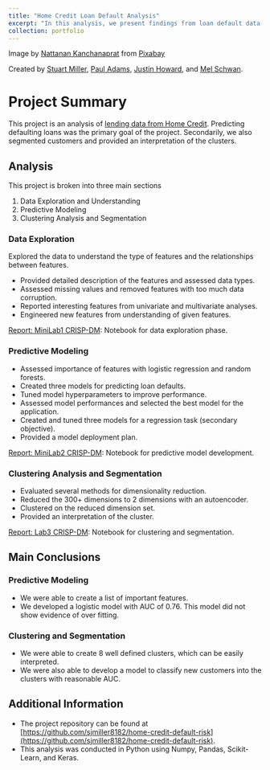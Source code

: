 ```yaml
---
title: "Home Credit Loan Default Analysis"
excerpt: "In this analysis, we present findings from loan default data. We provide a model for predicting loan default status and interpretable customer segmentation.<br/><img src='/images/portfolio/home_credit/money_banner.png'>"
collection: portfolio
---
```


Image by <a href="https://pixabay.com/users/nattanan23-6312362/?utm_source=link-attribution&amp;utm_medium=referral&amp;utm_campaign=image&amp;utm_content=2724245">Nattanan Kanchanaprat</a> from <a href="https://pixabay.com/?utm_source=link-attribution&amp;utm_medium=referral&amp;utm_campaign=image&amp;utm_content=2724245">Pixabay</a>

Created by [Stuart Miller](https://github.com/sjmiller8182),
 [Paul Adams](https://github.com/PaulAdams4361),
 [Justin Howard](https://github.com/juhoward),
 and [Mel Schwan](https://github.com/schwan1).

# Project Summary

This project is an analysis of [lending data from Home Credit](https://www.kaggle.com/c/home-credit-default-risk/overview).
Predicting defaulting loans was the primary goal of the project.
Secondarily, we also segmented customers and provided an interpretation of the clusters.

## Analysis

This project is broken into three main sections

1. Data Exploration and Understanding
2. Predictive Modeling
3. Clustering Analysis and Segmentation

### Data Exploration

Explored the data to understand the type of features and the relationships between features.

* Provided detailed description of the features and assessed data types.
* Assessed missing values and removed features with too much data corruption.
* Reported interesting features from univariate and multivariate analyses.
* Engineered new features from understanding of given features.

[Report: MiniLab1 CRISP-DM](./notebooks/MiniLab1_CRISP-DM.ipynb): Notebook for data exploration phase.

### Predictive Modeling

* Assessed importance of features with logistic regression and random forests.
* Created three models for predicting loan defaults.
* Tuned model hyperparameters to improve performance.
* Assessed model performances and selected the best model for the application.
* Created and tuned three models for a regression task (secondary objective).
* Provided a model deployment plan.

[Report: MiniLab2 CRISP-DM](./notebooks/MiniLab2_CRISP-DM.ipynb): Notebook for predictive model development.

### Clustering Analysis and Segmentation

* Evaluated several methods for dimensionality reduction.
* Reduced the 300+ dimensions to 2 dimensions with an autoencoder.
* Clustered on the reduced dimension set.
* Provided an interpretation of the cluster.

[Report: Lab3 CRISP-DM](./notebooks/Lab3_CRISP-DM.ipynb): Notebook for clustering and segmentation.


## Main Conclusions

### Predictive Modeling

* We were able to create a list of important features.
* We developed a logistic model with AUC of 0.76. This model did not show evidence of over fitting.

### Clustering and Segmentation

* We were able to create 8 well defined clusters, which can be easily interpreted.
* We were also able to develop a model to classify new customers into the clusters with reasonable AUC.


## Additional Information

* The project repository can be found at [https://github.com/sjmiller8182/home-credit-default-risk](https://github.com/sjmiller8182/home-credit-default-risk).
* This analysis was conducted in Python using Numpy, Pandas, Scikit-Learn, and Keras.

